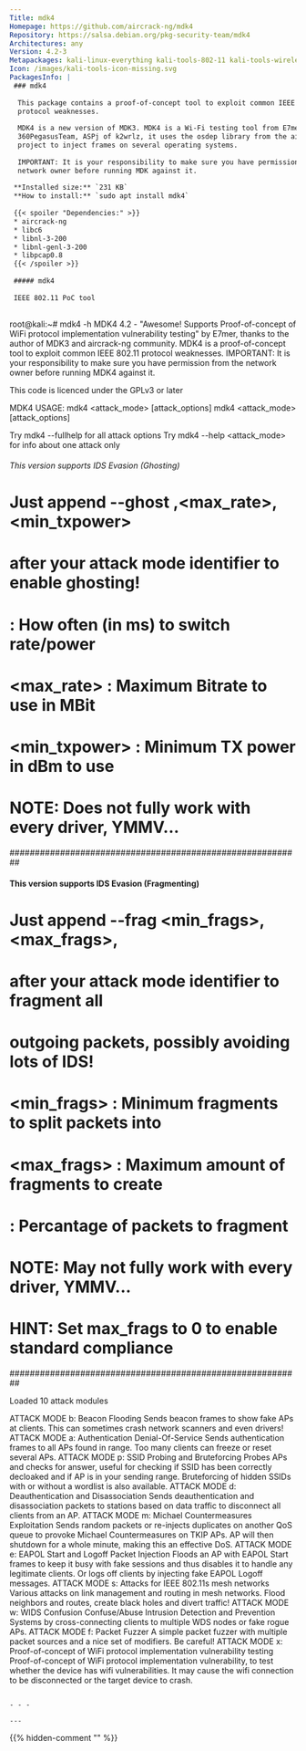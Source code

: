```yaml
---
Title: mdk4
Homepage: https://github.com/aircrack-ng/mdk4
Repository: https://salsa.debian.org/pkg-security-team/mdk4
Architectures: any
Version: 4.2-3
Metapackages: kali-linux-everything kali-tools-802-11 kali-tools-wireless 
Icon: /images/kali-tools-icon-missing.svg
PackagesInfo: |
 ### mdk4
 
  This package contains a proof-of-concept tool to exploit common IEEE 802.11
  protocol weaknesses.
   
  MDK4 is a new version of MDK3. MDK4 is a Wi-Fi testing tool from E7mer of
  360PegasusTeam, ASPj of k2wrlz, it uses the osdep library from the aircrack-ng
  project to inject frames on several operating systems.
   
  IMPORTANT: It is your responsibility to make sure you have permission from the
  network owner before running MDK against it.
 
 **Installed size:** `231 KB`  
 **How to install:** `sudo apt install mdk4`  
 
 {{< spoiler "Dependencies:" >}}
 * aircrack-ng
 * libc6 
 * libnl-3-200 
 * libnl-genl-3-200 
 * libpcap0.8 
 {{< /spoiler >}}
 
 ##### mdk4
 
 IEEE 802.11 PoC tool
 
 ```
 root@kali:~# mdk4 -h
 MDK4 4.2 - "Awesome! Supports Proof-of-concept of WiFi protocol implementation vulnerability testing"
 by E7mer, thanks to the author of MDK3 and aircrack-ng community.
 MDK4 is a proof-of-concept tool to exploit common IEEE 802.11 protocol weaknesses.
 IMPORTANT: It is your responsibility to make sure you have permission from the
 network owner before running MDK4 against it.
 
 This code is licenced under the GPLv3 or later
 
 MDK4 USAGE:
 mdk4 <interface> <attack_mode> [attack_options]
 mdk4 <interface in> <interface out> <attack_mode> [attack_options]
 
 Try mdk4 --fullhelp for all attack options
 Try mdk4 --help <attack_mode> for info about one attack only
 
 
 ###### This version supports IDS Evasion (Ghosting) ######
 # Just append  --ghost <period>,<max_rate>,<min_txpower> #
 # after your attack mode identifier to enable ghosting!  #
 # <period>      : How often (in ms) to switch rate/power #
 # <max_rate>    : Maximum Bitrate to use in MBit         #
 # <min_txpower> : Minimum TX power in dBm to use         #
 # NOTE: Does not fully work with every driver, YMMV...   #
 ##########################################################
 
 #### This version supports IDS Evasion  (Fragmenting) ####
 # Just append  --frag <min_frags>,<max_frags>,<percent>  #
 # after your attack mode identifier to fragment all      #
 # outgoing packets, possibly avoiding lots of IDS!       #
 # <min_frags> : Minimum fragments to split packets into  #
 # <max_frags> : Maximum amount of fragments to create    #
 # <percent>   : Percantage of packets to fragment        #
 # NOTE: May not fully work with every driver, YMMV...    #
 # HINT: Set max_frags to 0 to enable standard compliance #
 ##########################################################
 
 Loaded 10 attack modules
 
 ATTACK MODE b: Beacon Flooding
   Sends beacon frames to show fake APs at clients.
   This can sometimes crash network scanners and even drivers!
 ATTACK MODE a: Authentication Denial-Of-Service
   Sends authentication frames to all APs found in range.
   Too many clients can freeze or reset several APs.
 ATTACK MODE p: SSID Probing and Bruteforcing
   Probes APs and checks for answer, useful for checking if SSID has
   been correctly decloaked and if AP is in your sending range.
   Bruteforcing of hidden SSIDs with or without a wordlist is also available.
 ATTACK MODE d: Deauthentication and Disassociation
   Sends deauthentication and disassociation packets to stations
   based on data traffic to disconnect all clients from an AP.
 ATTACK MODE m: Michael Countermeasures Exploitation
   Sends random packets or re-injects duplicates on another QoS queue
   to provoke Michael Countermeasures on TKIP APs.
   AP will then shutdown for a whole minute, making this an effective DoS.
 ATTACK MODE e: EAPOL Start and Logoff Packet Injection
   Floods an AP with EAPOL Start frames to keep it busy with fake sessions
   and thus disables it to handle any legitimate clients.
   Or logs off clients by injecting fake EAPOL Logoff messages.
 ATTACK MODE s: Attacks for IEEE 802.11s mesh networks
   Various attacks on link management and routing in mesh networks.
   Flood neighbors and routes, create black holes and divert traffic!
 ATTACK MODE w: WIDS Confusion
   Confuse/Abuse Intrusion Detection and Prevention Systems by
   cross-connecting clients to multiple WDS nodes or fake rogue APs.
 ATTACK MODE f: Packet Fuzzer
   A simple packet fuzzer with multiple packet sources
   and a nice set of modifiers. Be careful!
 ATTACK MODE x: Proof-of-concept of WiFi protocol implementation vulnerability testing
   Proof-of-concept of WiFi protocol implementation vulnerability,
   to test whether the device has wifi vulnerabilities.
   It may cause the wifi connection to be disconnected or the target device to crash.
 ```
 
 - - -
 
---
```

{{% hidden-comment "<!--Do not edit anything above this line-->" %}}
